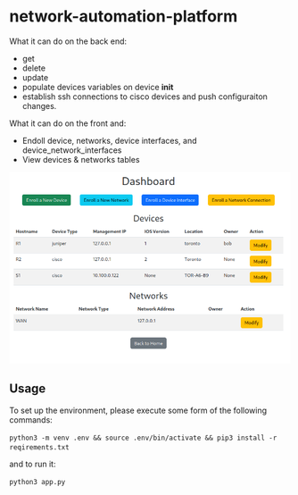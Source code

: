 # network-automation-platform


What it can do on the back end:

- get
- delete
- update
- populate devices variables on device __init__
- establish ssh connections to cisco devices and push configuraiton changes.

What it can do on the front and:
- Endoll device, networks, device interfaces, and device_network_interfaces
- View devices & networks tables

![Screenshot of the dashboard](static/screenshot.png)


## Usage

To set up the environment, please execute some form of the following commands:

`python3 -m venv .env && source .env/bin/activate && pip3 install -r reqirements.txt`

and to run it:

`python3 app.py`